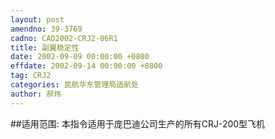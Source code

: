 ```yaml
---
layout: post
amendno: 39-3769
cadno: CAD2002-CRJ2-06R1
title: 副翼稳定性
date: 2002-09-09 00:00:00 +0800
effdate: 2002-09-14 00:00:00 +0800
tag: CRJ2
categories: 民航华东管理局适航处
author: 郝炜
---
```


##适用范围:
本指令适用于庞巴迪公司生产的所有CRJ-200型飞机

